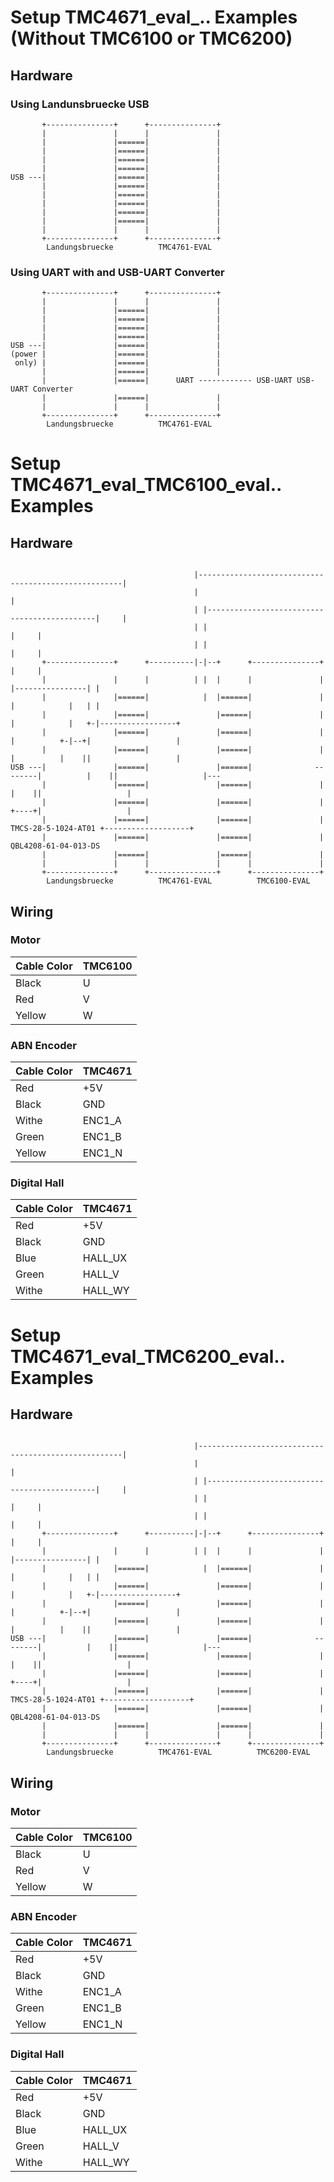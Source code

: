 
# Setup TMC4671_eval_.. Examples (Without TMC6100 or TMC6200)

## Hardware

### Using Landunsbruecke USB

```
       +---------------+      +---------------+
       |               |      |               |
       |               |======|               |
       |               |======|               |
       |               |======|               |
       |               |======|               |
USB ---|               |======|               |
       |               |======|               |
       |               |======|               |
       |               |======|               |
       |               |======|               |
       |               |======|               |
       |               |      |               |
       +---------------+      +---------------+
        Landungsbruecke          TMC4761-EVAL 
```

### Using UART with and USB-UART Converter

```
       +---------------+      +---------------+
       |               |      |               |
       |               |======|               |
       |               |======|               |
       |               |======|               |
       |               |======|               |
USB ---|               |======|               |
(power |               |======|               |
 only) |               |======|               |
       |               |======|               |
       |               |======|      UART ------------ USB-UART USB-UART Converter
       |               |======|               |
       |               |      |               |
       +---------------+      +---------------+
        Landungsbruecke          TMC4761-EVAL 
```

# Setup TMC4671_eval_TMC6100_eval.. Examples

## Hardware

```
                                                                                                                     
                                         |-----------------------------------------------------|                     
                                         |                                                     |                     
                                         | |---------------------------------------------|     |                     
                                         | |                                             |     |                     
                                         | |                                             |     |                     
       +---------------+      +----------|-|--+      +---------------+                   |     |                     
       |               |      |          | |  |      |               |      |----------------| |                     
       |               |======|            |  |======|               |      |            |   | |                     
       |               |======|               |======|               |      |            |   +-|-----------------+   
       |               |======|               |======|               |      |          +-|--+|                   |   
       |               |======|               |======|               |      |          |    ||                   |   
USB ---|               |======|               |======|              --------|          |    ||                   |---
       |               |======|               |======|               |                 |    ||                   |   
       |               |======|               |======|               |                 +----+|                   |   
       |               |======|               |======|               |   TMCS-28-5-1024-AT01 +-------------------+   
       |               |======|               |======|               |                        QBL4208-61-04-013-DS   
       |               |======|               |======|               |                                               
       |               |      |               |      |               |                                               
       +---------------+      +---------------+      +---------------+                                               
        Landungsbruecke          TMC4761-EVAL          TMC6100-EVAL                                                 
```

## Wiring

### Motor

| Cable Color | TMC6100 |
|-------------|---------|
| Black       | U       |
| Red         | V       |
| Yellow      | W       |

### ABN Encoder

| Cable Color | TMC4671 |
|-------------|---------|
| Red         | +5V     |
| Black       | GND     |
| Withe       | ENC1_A  |
| Green       | ENC1_B  |
| Yellow      | ENC1_N  |

### Digital Hall

| Cable Color | TMC4671 |
|-------------|---------|
| Red         | +5V     |
| Black       | GND     |
| Blue        | HALL_UX |
| Green       | HALL_V  |
| Withe       | HALL_WY |

# Setup TMC4671_eval_TMC6200_eval.. Examples

## Hardware

```
                                                                                                                     
                                         |-----------------------------------------------------|                     
                                         |                                                     |                     
                                         | |---------------------------------------------|     |                     
                                         | |                                             |     |                     
                                         | |                                             |     |                     
       +---------------+      +----------|-|--+      +---------------+                   |     |                     
       |               |      |          | |  |      |               |      |----------------| |                     
       |               |======|            |  |======|               |      |            |   | |                     
       |               |======|               |======|               |      |            |   +-|-----------------+   
       |               |======|               |======|               |      |          +-|--+|                   |   
       |               |======|               |======|               |      |          |    ||                   |   
USB ---|               |======|               |======|              --------|          |    ||                   |---
       |               |======|               |======|               |                 |    ||                   |   
       |               |======|               |======|               |                 +----+|                   |   
       |               |======|               |======|               |   TMCS-28-5-1024-AT01 +-------------------+   
       |               |======|               |======|               |                        QBL4208-61-04-013-DS   
       |               |======|               |======|               |                                               
       |               |      |               |      |               |                                               
       +---------------+      +---------------+      +---------------+                                               
        Landungsbruecke          TMC4761-EVAL          TMC6200-EVAL                                                 
```

## Wiring

### Motor

| Cable Color | TMC6100 |
|-------------|---------|
| Black       | U       |
| Red         | V       |
| Yellow      | W       |

### ABN Encoder

| Cable Color | TMC4671 |
|-------------|---------|
| Red         | +5V     |
| Black       | GND     |
| Withe       | ENC1_A  |
| Green       | ENC1_B  |
| Yellow      | ENC1_N  |

### Digital Hall

| Cable Color | TMC4671 |
|-------------|---------|
| Red         | +5V     |
| Black       | GND     |
| Blue        | HALL_UX |
| Green       | HALL_V  |
| Withe       | HALL_WY |
